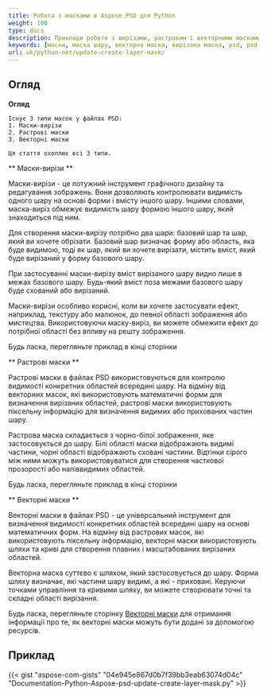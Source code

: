 ```yaml
---
title: Робота з масками в Aspose.PSD для Python
weight: 100
type: docs
description: Приклади роботи з вирізами, растровим і векторними масками у файлі PSD
keywords: [маски, маска шару, векторна маска, вирізана маска, psd, psd api, python, приклад коду]
url: uk/python-net/update-create-layer-mask/
---
```


## **Огляд**

**Огляд**
	
	Існує 3 типи масок у файлах PSD:
	1. Маски-вирізи
	2. Растрові маски
	3. Векторні маски
	
	Ця стаття охоплює всі 3 типи.

** Маски-вирізи **

Маски-вирізи - це потужний інструмент графічного дизайну та редагування зображень. Вони дозволяють контролювати видимість одного шару на основі форми і вмісту іншого шару. Іншими словами, маска-виріз обмежує видимість шару формою іншого шару, який знаходиться під ним.

Для створення маски-вирізу потрібно два шари: базовий шар та шар, який ви хочете обрізати. Базовий шар визначає форму або область, яка буде видимою, тоді як шар, який ви хочете вирізати, містить вміст, який буде вирізаний у форму базового шару.

При застосуванні маски-вирізу вміст вирізаного шару видно лише в межах базового шару. Будь-який вміст поза межами базового шару буде схований або вирізаний.

Маски-вирізи особливо корисні, коли ви хочете застосувати ефект, наприклад, текстуру або малюнок, до певної області зображення або мистецтва. Використовуючи маску-виріз, ви можете обмежити ефект до потрібної області без впливу на решту зображення.

Будь ласка, перегляньте приклад в кінці сторінки

** Растрові маски ** 

Растрові маски в файлах PSD використовуються для контролю видимості конкретних областей всередині шару. На відміну від векторних масок, які використовують математичні форми для визначення вирізаних областей, растрові маски використовують піксельну інформацію для визначення видимих або прихованих частин шару.

Растрова маска складається з чорно-білої зображення, яке застосовується до шару. Білі області маски відображають видимі частини, чорні області відображають сховані частини. Відтінки сірого між ними можуть використовуватися для створення часткової прозорості або напіввидимих областей.

Будь ласка, перегляньте приклад в кінці сторінки

** Векторні маски **

Векторні маски в файлах PSD - це універсальний інструмент для визначення видимості конкретних областей всередині шару на основі математичних форм. На відміну від растрових масок, які використовують піксельну інформацію, векторні маски використовують шляхи та криві для створення плавних і масштабованих вирізаних областей.

Векторна маска суттєво є шляхом, який застосовується до шару. Форма шляху визначає, які частини шару видимі, а які - приховані. Керуючи точками управління та кривими шляху, ви можете створювати точні та складні області вирізання.

Будь ласка, перегляньте сторінку [Векторні маски](psd/uk/net/layer-vector-mask/) для отримання інформації про те, як векторні маски можуть бути додані за допомогою ресурсів.


## **Приклад**
{{< gist "aspose-com-gists" "04e945e867d0b7f39bb3eab63074d04c" "Documentation-Python-Aspose-psd-update-create-layer-mask.py" >}}
